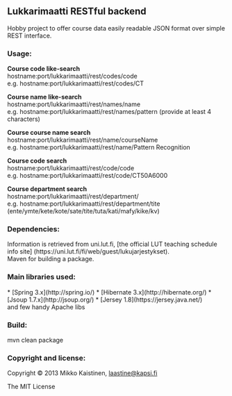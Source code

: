 <h2>Lukkarimaatti RESTful backend</h2>

Hobby project to offer course data easily readable JSON format over simple REST interface.


<h3>Usage:</h3>
<b>Course code like-search</b><br>
hostname:port/lukkarimaatti/rest/codes/code<br>
e.g. hostname:port/lukkarimaatti/rest/codes/CT

<b>Course name like-search</b><br>
hostname:port/lukkarimaatti/rest/names/name<br>
e.g. hostname:port/lukkarimaatti/rest/names/pattern (provide at least 4 characters)

<b>Course course name search</b><br>
hostname:port/lukkarimaatti/rest/name/courseName<br>
e.g. hostname:port/lukkarimaatti/rest/name/Pattern Recognition

<b>Course code search</b><br>
hostname:port/lukkarimaatti/rest/code/code<br>
e.g. hostname:port/lukkarimaatti/rest/code/CT50A6000

<b>Course department search</b><br>
hostname:port/lukkarimaatti/rest/department/<department><br>
e.g. hostname:port/lukkarimaatti/rest/department/tite<br>
(ente/ymte/kete/kote/sate/tite/tuta/kati/mafy/kike/kv)


<h3>Dependencies:</h3>
Information is retrieved from uni.lut.fi, [the official LUT teaching schedule info site] (https://uni.lut.fi/fi/web/guest/lukujarjestykset).<br>
Maven for building a package.


<h3>Main libraries used:</h3>
* [Spring 3.x](http://spring.io/)
* [Hibernate 3.x](http://hibernate.org/)
* [Jsoup 1.7.x](http://jsoup.org/)
* [Jersey 1.8](https://jersey.java.net/)<br>
and few handy Apache libs

<h3>Build:</h3>
mvn clean package


<h3>Copyright and license:</h3>

Copyright &copy; 2013 Mikko Kaistinen, laastine@kapsi.fi

The MIT License
